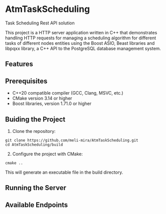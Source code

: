 # AtmTaskScheduling
Task Scheduling Rest API solution

This project is a HTTP server application written in C++ that demonstrates handling HTTP requests for managing a scheduling algorithm for different tasks of different nodes entities using the Boost ASIO, Beast libraries and libpqxx library, a C++ API to the PostgreSQL database management system.

## Features

## Prerequisites
* C++20 compatible compiler (GCC, Clang, MSVC, etc.)
* CMake version 3.14 or higher
* Boost libraries, version 1.71.0 or higher

## Buiding the Project
1. Clone the repository:
```
git clone https://github.com/meli-mira/AtmTaskScheduling.git
cd AtmTaskScheduling/build
```

2. Configure the project with CMake:
```
cmake ..
```
This will generate an executable file in the build directory.
## Running the Server

## Available Endpoints
